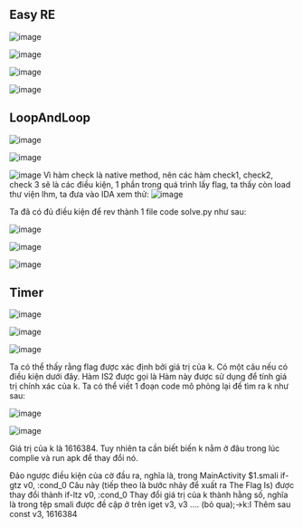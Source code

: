 ## Easy RE



![image](https://user-images.githubusercontent.com/77602549/171031052-21c497ea-5213-4bb2-a756-689558d0b3cb.png)


![image](https://user-images.githubusercontent.com/77602549/171032491-ce483dd4-2c5a-480a-a0b1-524ddc75a208.png)


![image](https://user-images.githubusercontent.com/77602549/171032931-a4ca839b-46e5-4e0d-b807-e02f3b558a50.png)


![image](https://user-images.githubusercontent.com/77602549/171034525-228935b8-c0f0-4f3d-b1c6-669f176020d8.png)

## LoopAndLoop

![image](https://user-images.githubusercontent.com/77602549/171035225-5454473c-8897-4a02-8a01-26f16f7302de.png)

![image](https://user-images.githubusercontent.com/77602549/171035292-60524fd0-6993-4013-a326-3ffa35f1c1dc.png)

![image](https://user-images.githubusercontent.com/77602549/171035356-1c8aae8e-3eb7-4b34-93d6-0136158565e0.png)
Vì hàm check là native method, nên các hàm check1, check2, check 3 sẽ là các điều kiện, 1 phần trong quá trình lấy flag, ta thấy còn load thư viện lhm, ta đưa vào IDA xem thử:
![image](https://user-images.githubusercontent.com/77602549/171035671-ad10a86f-7785-43ab-ad16-3fb7722f9e23.png)

Ta đã có đủ điều kiện để rev thành 1 file  code solve.py như sau:

![image](https://user-images.githubusercontent.com/77602549/171037207-54c6f063-dca9-4cab-973c-d49b429178f7.png)


![image](https://user-images.githubusercontent.com/77602549/171037174-69698851-b324-4ef0-adbd-50fc04e844ae.png)

![image](https://user-images.githubusercontent.com/77602549/171037153-3ffa3f20-9c72-4f12-9de3-71d42b7caeae.png)


## Timer

![image](https://user-images.githubusercontent.com/77602549/171037459-45274a24-f2f0-4549-9a98-4873814f9928.png)

![image](https://user-images.githubusercontent.com/77602549/171038497-9018b367-e5d2-47e1-a7fa-5876d0b90d73.png)

![image](https://user-images.githubusercontent.com/77602549/171040548-874a86ed-c5c4-4c61-b4f2-a734f835eb5b.png)

Ta có thể thấy rằng flag được xác định bởi giá trị của k. Có một câu nếu có điều kiện dưới đây. Hàm IS2
được gọi là Hàm này được sử dụng để tính giá trị chính xác của k. Ta có thể viết 1 đoạn code mô phỏng lại để tìm ra k như sau:

![image](https://user-images.githubusercontent.com/77602549/171043548-fde4befe-6378-43b1-8e4d-3eac16086e85.png)


![image](https://user-images.githubusercontent.com/77602549/171043510-6dbaedfe-a466-4c5b-b115-34c91e3bfc52.png)

Giá trị của k là 1616384. Tuy nhiên ta cần biết biến k nằm ở đâu trong lúc complie và run apk để thay đổi nó. 



Đảo ngược điều kiện của cờ đầu ra, nghĩa là, trong MainActivity $1.smali
if-gtz v0, :cond_0
Câu này (tiếp theo là bước nhảy để xuất ra The Flag Is) được thay đổi thành
if-ltz v0, :cond_0
Thay đổi giá trị của k thành hằng số, nghĩa là trong tệp smali được đề cập ở trên
iget v3, v3 .... (bỏ qua);->k:I
Thêm sau
const v3, 1616384





